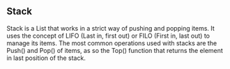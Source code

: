 ## Stack

Stack is a List that works in a strict way of pushing and popping items. It uses the concept of LIFO (Last in, first out) or FILO (First in, last out) to manage its items. The most common operations used with stacks are the Push() and Pop() of items, as so the Top() function that returns the element in last position of the stack.